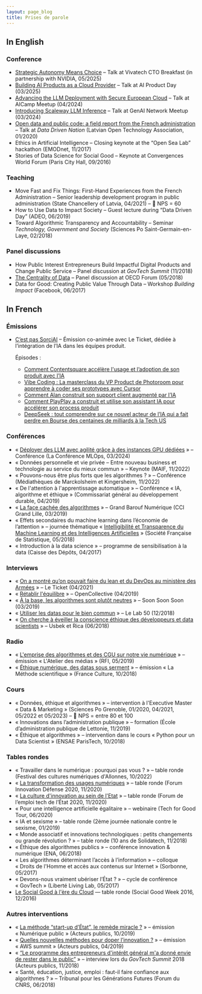 ```yaml
---
layout: page_blog
title: Prises de parole
---
```


## In English

### Conference
* [Strategic Autonomy Means Choice](https://www.scaleway.com/en/vivatech-cto-vip-breakfast-3/) – Talk at Vivatech CTO Breakfast (in partnership with NVIDIA, 05/2025)
* [Building AI Products as a Cloud Provider](https://www.ai-product-day.com/en/speakers-new/frederic-bardolle-92e11) – Talk at AI Product Day (03/2025)
* [Advancing the LLM Deployment with Secure European Cloud](https://www.aicamp.ai/event/eventdetails/W2024043009) – Talk at AICamp Meetup (04/2024)
* [Introducing Scaleway LLM Inference](https://www.youtube.com/watch?v=iB9WF0I97PQ) – Talk at GenAI Network Meetup (03/2024)
* [Open data and public code: a field report from the French administration](https://youtu.be/zkEDvjen_Kw?t=5288) – Talk at *Data Driven Nation* (Latvian Open Technology Association, 01/2020)  
* Ethics in Artificial Intelligence – Closing keynote at the “Open Sea Lab” hackathon (EMODnet, 11/2017)
* Stories of Data Science for Social Good – Keynote at Convergences World Forum (Paris City Hall, 09/2016)


### Teaching
* Move Fast and Fix Things: First-Hand Experiences from the French Administration – Senior leadership development program in public administration (State Chancellery of Latvia, 04/2021) – 🎯 NPS = 60
* How to Use Data to Impact Society – Guest lecture during “Data Driven Day” (ADEO, 06/2019)
* Toward Algorithmic Transparency and Accountability – Seminar *Technology, Government and Society* (Sciences Po Saint-Germain-en-Laye, 02/2018)


### Panel discussions
* How Public Interest Entrepreneurs Build Impactful Digital Products and Change Public Service – Panel discussion at *GovTech Summit* (11/2018)
* [The Centrality of Data](https://oecd.streamakaci.com/052018/vod/day/2/room/2/hour/14:00/lang/fr) – Panel discussion at OECD Forum (05/2018)
* Data for Good: Creating Public Value Through Data – Workshop *Building Impact* (Facebook, 06/2017)



## In French

### Émissions

* [C’est pas SorciAI](https://www.le-ticket.fr/les-emissions-ticket-product-management-ia/) – Émission co-animée avec Le Ticket, dédiée à l’intégration de l’IA dans les équipes produit.

  Épisodes :
  - [Comment Contentsquare accélère l'usage et l’adoption de son produit avec l’IA](https://www.le-ticket.fr/comment-contentsquare-accelere-lusage-et-ladoption-de-son-produit-avec-lia/147141/)
  - [Vibe Coding : La masterclass du VP Product de Photoroom pour apprendre à coder ses prototypes avec Cursor](https://www.le-ticket.fr/vibe-coding-la-masterclass-du-vp-product-de-photoroom-pour-appendre-a-coder-ses-prototypes-avec-cursor/147023/)
  - [Comment Alan construit son support client augmenté par l’IA](https://www.le-ticket.fr/comment-alan-construit-son-support-client-augmente-par-lia/146910/)
  - [Comment PlayPlay a construit et utilise son assistant IA pour accélérer son process produit](https://www.le-ticket.fr/comment-playplay-a-construit-et-utilise-son-assistant-ia-pour-accelerer-son-process-produit/146457/)
  - [DeepSeek : tout comprendre sur ce nouvel acteur de l’IA qui a fait perdre en Bourse des centaines de milliards à la Tech US](https://www.le-ticket.fr/deepseek-ia-cest-pas-sorciai-fred-bardolle/146440/)


### Conférences

* « [Déployer des LLM avec agilité grâce à des instances GPU dédiées](https://conference-mlops.com/speakers/frederic-bardolle/) » – Conférence (La Conférence MLOps, 03/2024)
* « Données personnelle et vie privée – Entre nouveau business et technologie au service du mieux commun » – Keynote (MAIF, 11/2022)
* « Pouvons-nous être plus forts que les algorithmes ? » – Conférence (Médiathèques de Marckolsheim et Kingersheim, 11/2022)
* « De l'attention à l'apprentissage automatique » – Conférence « IA, algorithme et éthique » (Commissariat général au développement durable, 04/2019)
* « [La face cachée des algorithmes](https://youtu.be/17DPl9fGins) » – Grand Barouf Numérique (CCI Grand Lille, 03/2019)
* « Effets secondaires du machine learning dans l’économie de l’attention » – journée thématique « [Intelligibilité et Transparence du Machine Learning et des Intelligences Artificielles](https://www.sfds.asso.fr/fr/malia_machine_learning_et_intelligence_artificielle/630-journee_thematique_intelligibilite_et_transparence_du_machine_learning_et_des_intelligences_ar/) » (Société Française de Statistique, 05/2018)
* « Introduction à la data science » – programme de sensibilisation à la data (Caisse des Dépôts, 04/2017)


### Interviews

* « [On a montré qu’on pouvait faire du lean et du DevOps au ministère des Armées](https://www.le-ticket.fr/frederic-bardolle-cpo-ministere-armees-interview-flash/1659/) » – Le Ticket (04/2021)
* « [Rétablir l'équilibre](https://medium.com/opencollectiveparis/rétablir-léquilibre-a278dcda6795) » – OpenCollective (04/2019)
* « [À la base, les algorithmes sont plutôt neutres](https://www.soonsoonsoon.com/le-monde-de-demain-selon-Frederic-Bardolle) » – Soon Soon Soon (03/2019)
* « [Utiliser les datas pour le bien commun](https://www.lelab50.fr/utiliser-les-datas-pour-le-bien-commun/) » – Le Lab 50 (12/2018)
* « [On cherche à éveiller la conscience éthique des développeurs et data scientists](https://usbeketrica.com/fr/article/on-cherche-a-eveiller-la-conscience-ethique-des-developpeurs-et-data-scientists) » – Usbek et Rica (06/2018)


### Radio

* « [L'emprise des algorithmes et des CGU sur notre vie numérique](http://www.rfi.fr/fr/emission/20190531-emprise-algorithmes-cgu-notre-vie-numerique) » – émission « L'Atelier des médias » (RFI, 05/2019)
* « [Éthique numérique, des datas sous serment](https://www.franceculture.fr/emissions/la-methode-scientifique/ethique-numerique-des-datas-sous-serment) » – émission « La Méthode scientifique » (France Culture, 10/2018)


### Cours

* « Données, éthique et algorithmes » – intervention à l'Executive Master « Data & Marketing » (Sciences Po Grenoble, 01/2020, 04/2021, 05/2022 et 05/2023) – 🎯 NPS = entre 80 et 100
* « Innovations dans l’administration publique » – formation (École d’administration publique de Lettonie, 11/2019)
* « Éthique et algorithmes » – intervention dans le cours « Python pour un Data Scientist » (ENSAE ParisTech, 10/2018)


### Tables rondes

* « Travailler dans le numérique : pourquoi pas vous ? » – table ronde (Festival des cultures numériques d'Allonnes, 10/2022)
* « [La transformation des usages numériques](https://www.youtube.com/watch?v=d7T52DoqGEc) » – table ronde (Forum Innovation Défense 2020, 11/2020)
* « [La culture d'innovation au sein de l'Etat](https://www.dailymotion.com/video/x7xqmsa) » – table ronde (Forum de l’emploi tech de l’État 2020, 11/2020)
* « Pour une intelligence artificielle égalitaire » – webinaire (Tech for Good Tour, 06/2020)
* « IA et sexisme » – table ronde (2ème journée nationale contre le sexisme, 01/2019)
* « Monde associatif et innovations technologiques : petits changements ou grande révolution ? » – table ronde (10 ans de Solidatech, 11/2018)
* « Éthique des algorithmes publics » – conférence innovation & numérique (ENA, 06/2018)
* « Les algorithmes déterminant l’accès à l’information » – colloque « Droits de l'Homme et accès aux contenus sur Internet » (Sorbonne, 05/2017)
* « Devons-nous vraiment ubériser l’État ? » – cycle de conférence « GovTech » (Liberté Living Lab, 05/2017)
* [Le Social Good à l'ère du Cloud](https://www.facebook.com/helloasso/videos/1122013457911262) — table ronde (Social Good Week 2016, 12/2016)


### Autres interventions

* « [La méthode “start-up d’État”, le remède miracle ?](https://www.acteurspublics.fr/webtv/emissions/numerique-public/la-methode-start-up-detat-le-remede-miracle) » – émission « Numérique public » (Acteurs publics, 10/2019)
* « [Quelles nouvelles méthodes pour doper l’innovation ?](https://www.acteurspublics.fr/webtv/emissions/aws-summit/debat-quelles-nouvelles-methodes-pour-doper-linnovation) » – émission « AWS summit » (Acteurs publics, 04/2019)
* « [“Le programme des entrepreneurs d'intérêt général m'a donné envie de rester dans le public”](https://www.acteurspublics.fr/webtv/emissions/sommet-des-govtech/le-programme-des-entrepreneurs-dinteret-general-ma-donne-envie-de-rester-dans-le-public) » – interview lors du _GovTech Summit_ 2018 (Acteurs publics, 11/2018)
* « Santé, éducation, justice, emploi : faut-il faire confiance aux algorithmes ? » – Tribunal pour les Générations Futures (Forum du CNRS, 06/2018)
